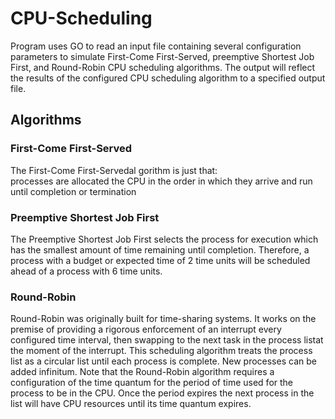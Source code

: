 # CPU-Scheduling
Program uses GO to read an input file containing several configuration parameters to simulate First-Come First-Served, preemptive Shortest Job First, and Round-Robin CPU scheduling algorithms. The output will reflect the results of the configured CPU scheduling algorithm to a specified output file.

## Algorithms    

### First-Come First-Served 
The First-Come First-Servedal gorithm is just that:  
processes are allocated the CPU in the order in which they arrive and run until completion or termination

### Preemptive Shortest Job First
The Preemptive Shortest Job First selects the process for execution which has the smallest amount of time remaining until completion.  Therefore, a process with a budget or expected time of 2 time units will be scheduled ahead of a process with 6 time units.

### Round-Robin 
Round-Robin was originally built for time-sharing systems. It works on the premise of providing a rigorous enforcement of an interrupt every configured time interval, then swapping to the next task in the process listat the moment of the interrupt.  This scheduling algorithm treats the process list as a circular list until each process is complete. New processes can be added infinitum. Note that the Round-Robin algorithm requires a configuration of the time quantum for the period of time used for the process to be in the CPU. Once the period expires the next process in the list will have CPU resources until its time quantum expires.
